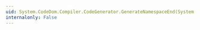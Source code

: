 ```yaml
---
uid: System.CodeDom.Compiler.CodeGenerator.GenerateNamespaceEnd(System.CodeDom.CodeNamespace)
internalonly: False
---
```

